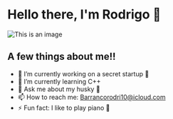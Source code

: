 

# Hello there, I'm Rodrigo 👋
![This is an image](https://www.publicdomainpictures.net/pictures/230000/nahled/chicago-skyline-at-night-1505924392KrN.jpg) 

## A few things about me!! 
- 🔭 I’m currently working on a secret startup 🥳
- 🌱 I’m currently learning C++ 
- 💬 Ask me about my husky 🐶
- 📫 How to reach me: Barrancorodri10@icloud.com
- ⚡️ Fun fact: I like to play piano 🎹

